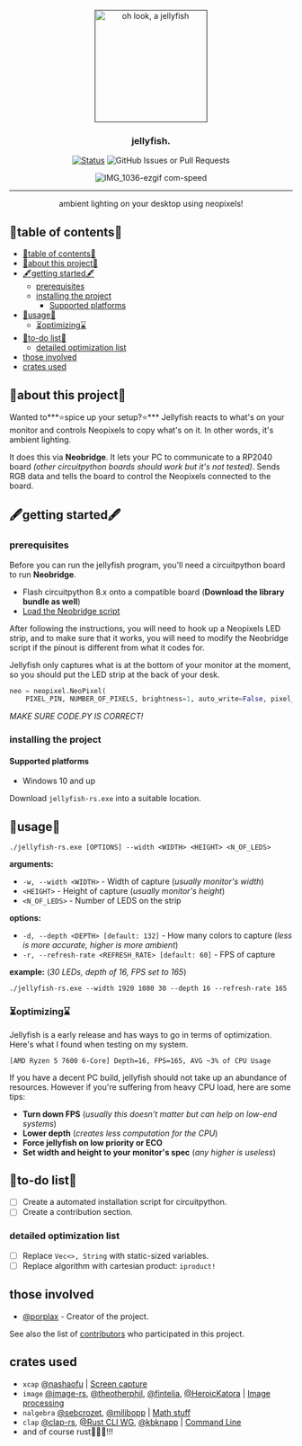 <p align="center">
  <a href="" rel="noopener">
 <img width=200px height=200px src="https://u.cubeupload.com/ihavecandy/c77jellyfish.png" alt="oh look, a jellyfish"></a>
</p>

<h3 align="center">jellyfish.</h3>

<div align="center">

[![Status](https://img.shields.io/badge/status-active-success.svg)]()
![GitHub Issues or Pull Requests](https://img.shields.io/github/issues/porplax/jellyfish-rs)

![IMG_1036-ezgif com-speed](https://github.com/porplax/jellyfish-rs/assets/66521670/bfba4df8-9ba1-43da-8313-4a69f154d7dc)
</div>

---

<p align="center"> ambient lighting on your desktop using neopixels!
    <br> 
</p>

## 🪼table of contents🪼

- [🪼table of contents🪼](#table-of-contents)
- [💫about this project💫 ](#about-this-project-)
- [🖋️getting started🖋️ ](#️getting-started️-)
  - [prerequisites](#prerequisites)
  - [installing the project](#installing-the-project)
    - [Supported platforms](#supported-platforms)
- [🚥usage🚥 ](#usage-)
  - [⏳optimizing⌛](#optimizing)
- [📃to-do list📃 ](#to-do-list-)
  - [detailed optimization list](#detailed-optimization-list)
- [those involved ](#those-involved-)
- [crates used ](#crates-used-)

## 💫about this project💫 <a name = "about"></a>

Wanted to***⭐spice up your setup?⭐*** Jellyfish reacts to what's on your monitor and controls Neopixels to copy what's on it. In other words, it's ambient lighting. 

It does this via **Neobridge**. It lets your PC to communicate to a RP2040 board _(other circuitpython boards should work but it's not tested)_. Sends RGB data and tells the board to control the Neopixels connected to the board.

## 🖋️getting started🖋️ <a name = "getting started"></a>

### prerequisites

Before you can run the jellyfish program, you'll need a circuitpython board to run **Neobridge**. 
- Flash circuitpython 8.x onto a compatible board (**Download the library bundle as well**)
- [Load the Neobridge script](https://github.com/porplax/neobridge)

After following the instructions, you will need to hook up a Neopixels LED strip, and to make sure that it works, you will need to modify the Neobridge script if the pinout is different from what it codes for.

Jellyfish only captures what is at the bottom of your monitor at the moment, so you should put the LED strip at the back of your desk.
```py
neo = neopixel.NeoPixel(
    PIXEL_PIN, NUMBER_OF_PIXELS, brightness=1, auto_write=False, pixel_order=ORDER)
```
*MAKE SURE CODE.PY IS CORRECT!*
### installing the project

#### Supported platforms
- Windows 10 and up

Download `jellyfish-rs.exe` into a suitable location.

## 🚥usage🚥 <a name="usage"></a>
```
./jellyfish-rs.exe [OPTIONS] --width <WIDTH> <HEIGHT> <N_OF_LEDS>
```
**arguments:**
- `-w, --width <WIDTH>` - Width of capture (*usually monitor's width*)
- `<HEIGHT>` - Height of capture (*usually monitor's height*)
- `<N_OF_LEDS>` - Number of LEDS on the strip
  
**options:**
- `-d, --depth <DEPTH> [default: 132]` - How many colors to capture (*less is more accurate, higher is more ambient*)
- `-r, --refresh-rate <REFRESH_RATE> [default: 60]` - FPS of capture

**example:** (*30 LEDs, depth of 16, FPS set to 165*)
```
./jellyfish-rs.exe --width 1920 1080 30 --depth 16 --refresh-rate 165
```
### ⏳optimizing⌛
Jellyfish is a early release and has ways to go in terms of optimization. Here's what I found when testing on my system.
```
[AMD Ryzen 5 7600 6-Core] Depth=16, FPS=165, AVG ~3% of CPU Usage 
```
If you have a decent PC build, jellyfish should not take up an abundance of resources. However if you're suffering from heavy CPU load, here are some tips:
- **Turn down FPS** (*usually this doesn't matter but can help on low-end systems*) 
- **Lower depth** (*creates less computation for the CPU*)
- **Force jellyfish on low priority or ECO** 
- **Set width and height to your monitor's spec** (*any higher is useless*)

## 📃to-do list📃 <a name = "to-do"></a>
- [ ] Create a automated installation script for circuitpython.
- [ ] Create a contribution section.

### detailed optimization list
- [ ] Replace `Vec<>, String` with static-sized variables.
- [ ] Replace algorithm with cartesian product: `iproduct!`

## those involved <a name = "those involved"></a>

- [@porplax](https://github.com/porplax) - Creator of the project.

See also the list of [contributors](https://github.com/porplax/jellyfish-rs/contributors) who participated in this project.

## crates used <a name = "acknowledgement"></a>

- `xcap` [@nashaofu](https://github.com/nashaofu) | [Screen capture](https://crates.io/crates/xcap)
- `image` [@image-rs](https://github.com/image-rs), [@theotherphil](https://github.com/theotherphil), [@fintelia](https://github.com/fintelia), [@HeroicKatora](https://github.com/HeroicKatora) | [Image processing](https://crates.io/crates/image)
- `nalgebra` [@sebcrozet](https://github.com/sebcrozet), [@milibopp](https://github.com/milibopp) | [Math stuff](https://crates.io/crates/nalgebra)
- `clap` [@clap-rs](https://github.com/clap-rs), [@Rust CLI WG](https://github.com/rust-cli), [@kbknapp](https://github.com/kbknapp) | [Command Line](https://crates.io/crates/clap)
- and of course rust🦀🦀🦀!!!

